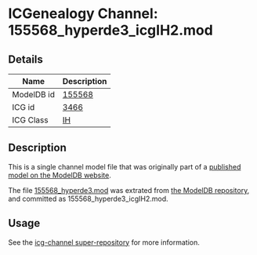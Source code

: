 # ICGenealogy Channel: 155568\_hyperde3\_icgIH2.mod

## Details

Name | Description
---- | -----------
ModelDB id | [155568](http://senselab.med.yale.edu/ModelDB/ShowModel.cshtml?model=155568)
ICG id | [3466](http://icg.neurotheory.ox.ac.uk/channels/4/3466)
ICG Class | [IH](http://icg.neurotheory.ox.ac.uk/channels/4)

## Description

This is a single channel model file that was originally part of a [published model on the ModelDB website](http://senselab.med.yale.edu/mModelDB/ShowModel.cshtml?model=155568).

The file [155568\_hyperde3.mod](155568_hyperde3_icgIH2.mod) was extrated from [the ModelDB repository](http://senselab.med.yale.edu/ModelDB/ShowModel.cshtml?model=155568), and committed as 155568\_hyperde3\_icgIH2.mod.

## Usage

See the [icg-channel super-repository](https://github.com/icgenealogy/icg-channels) for more information.